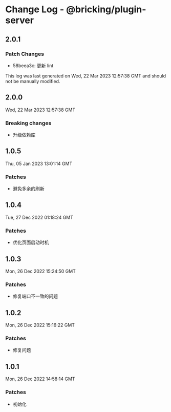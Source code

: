 # Change Log - @bricking/plugin-server

## 2.0.1

### Patch Changes

- 58beea3c: 更新 lint

This log was last generated on Wed, 22 Mar 2023 12:57:38 GMT and should not be manually modified.

## 2.0.0

Wed, 22 Mar 2023 12:57:38 GMT

### Breaking changes

- 升级依赖库

## 1.0.5

Thu, 05 Jan 2023 13:01:14 GMT

### Patches

- 避免多余的刷新

## 1.0.4

Tue, 27 Dec 2022 01:18:24 GMT

### Patches

- 优化页面启动时机

## 1.0.3

Mon, 26 Dec 2022 15:24:50 GMT

### Patches

- 修复端口不一致的问题

## 1.0.2

Mon, 26 Dec 2022 15:16:22 GMT

### Patches

- 修复问题

## 1.0.1

Mon, 26 Dec 2022 14:58:14 GMT

### Patches

- 初始化
